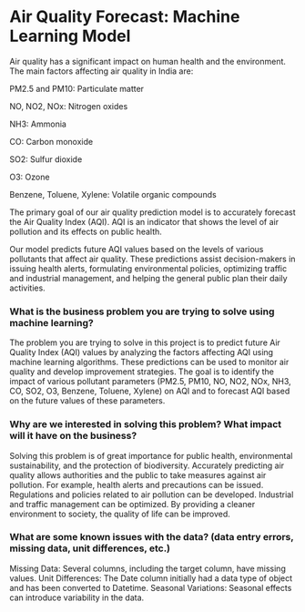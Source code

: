 # Air Quality Forecast: Machine Learning Model
Air quality has a significant impact on human health and the environment. The main factors affecting air quality in India are:

PM2.5 and PM10: Particulate matter

NO, NO2, NOx: Nitrogen oxides

NH3: Ammonia

CO: Carbon monoxide

SO2: Sulfur dioxide

O3: Ozone

Benzene, Toluene, Xylene: Volatile organic compounds

The primary goal of our air quality prediction model is to accurately forecast the Air Quality Index (AQI). AQI is an indicator that shows the level of air pollution and its effects on public health.


Our model predicts future AQI values based on the levels of various pollutants that affect air quality. These predictions assist decision-makers in issuing health alerts, formulating environmental policies, optimizing traffic and industrial management, and helping the general public plan their daily activities.


### What is the business problem you are trying to solve using machine learning?

The problem you are trying to solve in this project is to predict future Air Quality Index (AQI) values by analyzing the factors affecting AQI using machine learning algorithms. These predictions can be used to monitor air quality and develop improvement strategies. The goal is to identify the impact of various pollutant parameters (PM2.5, PM10, NO, NO2, NOx, NH3, CO, SO2, O3, Benzene, Toluene, Xylene) on AQI and to forecast AQI based on the future values of these parameters.

### Why are we interested in solving this problem? What impact will it have on the business?

Solving this problem is of great importance for public health, environmental sustainability, and the protection of biodiversity. Accurately predicting air quality allows authorities and the public to take measures against air pollution. For example, health alerts and precautions can be issued. Regulations and policies related to air pollution can be developed. Industrial and traffic management can be optimized. By providing a cleaner environment to society, the quality of life can be improved.

### What are some known issues with the data? (data entry errors, missing data, unit differences, etc.)

Missing Data: Several columns, including the target column, have missing values.
Unit Differences: The Date column initially had a data type of object and has been converted to Datetime.
Seasonal Variations: Seasonal effects can introduce variability in the data.
